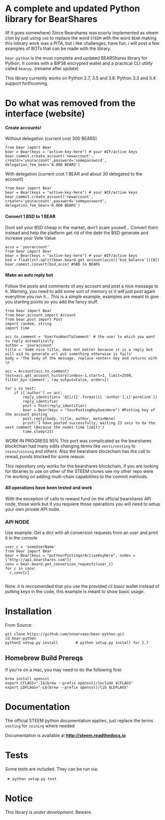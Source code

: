 # A complete and updated Python library for BearShares
(If it goes somewhere)
Since Bearshares was poorly implemented as steem clon by just using `sed` to replace the word `STEEM` with the word `BEAR` making this lobrary work was a PITA, but i like challenges, have fun, i will post a few examples of BOTs that can be made with the library. 


`bear-python` is the most complete and updated BEARShares library for Python. It comes with a
BIP38 encrypted wallet and a practical CLI utility called `bearpy`. (rename after update)

This library currently works on Python 2.7, 3.5 and 3.6. Python 3.3 and 3.4 support forthcoming.

# Do what was removed from the interface (website)

#### Create accounts!

Without delegation (current cost 300 BEARS)
```
from bear import Bear
bear = Bear(keys = "active-key-here") # your WIF/active keys
bear.commit.create_account('newaccount', creator='youraccount',password='somepassword', delegation_fee_bear='0.000 BEARS')
```

With delegation (current cost 1 BEAR and about 30 delegated to the account)
```
from bear import Bear
bear = Bear(keys = "active-key-here") # your WIF/active keys
bear.commit.create_account('newaccount', creator='youraccount',password='somepassword', delegation_fee_bear='0.000 BEARS')
```

#### Convert 1 BSD to 1 BEAR 
Dont sell your BSD cheap in the market, don't scam youself... Convert them instead and help the platform get rid of the debt the BSD generate and increase your Vote Value

```
acco = 'youraccount'
from bear import Bear
bear = Bear(keys = "active-key-here") # your WIF/active keys
bsd = float(str.split(bear.beard.get_account(acco)['bsd_balance'])[0])
bear.commit.convert(bsd,acco) #SBD to BEARS

```

#### Make an auto reply bot
Follow the posts and comments of any account and post a nice message to it.
Warning, you need to add some sort of memory or it will just post again everytime you run it...
This is a simple example, examples are meant to give you starting points so you add the fancy stuff.

```
from bear import Bear
from bear.account import Account
from bear.post import Post
import random, string
import time

acc_to_comment = 'UserYouWantToComment' # the user to which you want to reply automatically 
author = 'youraccount' 
title = 'Some nice title, does not matter because it is a reply but will aid to generate url put something otherwise is fails' 
body = 'The body of the message, replace <enter> key and returns with \n '

acc = Account(acc_to_comment)
test=acc.get_account_history(index=-1,start=1, limit=2500, filter_by='comment', raw_output=False, order=1)

for i in test:
    if i['author'] == acc:
        reply_identifier= '@{}/{}'.format(i[ 'author'],i['permlink'])  
        reply_identifier
        post = Post(reply_identifier)
        bear = Bear(keys = "YourPostingKeyGoesHere") #Posting key of the account posting   
        post.reply(body, title, author, meta=None)     
        print('I have posted successfully, waiting 23 secs to do the next comment (Because the nodes time limit)')
        time.sleep(23)         
```




WORK IN PROGRESS 95%
This port was complicated as the bearshares blockchian had many edits changing terms like `vests/vesting` to `coins/coining` and others.
Also the bearshare blockchain has the call to rewad_punds blocked for some reason. 

This repository only works for the bearshares blockchain, if you are looking for libraries to use on other of the STEEM clones see my other repo were i'm working on adding multi-chain capabilities to the commit methods. 

#### All operations have been tested and work
With the exception of calls to reward fund on the official bearshares API node, those work but if you requiere those operations you will need to setup your own private API node.


### API NODE
Use example: Get a dict with all conversion requests from an user and print it in the console
```
user_c = 'someUserName'
from bear import Bear
bear = Bear(keys = "putYourPostingorActiveKeyHere", nodes = ["http://api.bearshares.com"]) 
conv = bear.beard.get_conversion_requests(user_c)
for c in conv:
  c,conv[c]
  
```
Note: it is reccomended that you use the provided cli basic wallet instead of putting keys in the code, this example is meant to show basic usage.

# Installation

From Source:

```
git clone https://github.com/nnnarvaez/bear-python.git
cd bear-python
python3 setup.py install        # python setup.py install for 2.7
```

## Homebrew Build Prereqs

If you're on a mac, you may need to do the following first:

```
brew install openssl
export CFLAGS="-I$(brew --prefix openssl)/include $CFLAGS"
export LDFLAGS="-L$(brew --prefix openssl)/lib $LDFLAGS"
```


# Documentation

The official STEEM python documentation applies, just replace the terms `vesting` for `coining` where needed

Documentation is available at **http://steem.readthedocs.io**

# Tests

Some tests are included.  They can be run via:

* `python setup.py test`

# Notice

This library is *under development*.  Beware.
